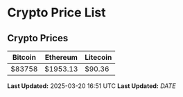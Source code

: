 # Crypto Price List

## Crypto Prices
| Bitcoin | Ethereum | Litecoin |
| ------- | -------- | -------- |
| $83758 | $1953.13 | $90.36 |
**Last Updated:** 2025-03-20 16:51 UTC
**Last Updated:** $DATE$
